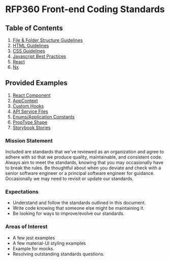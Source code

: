 # RFP360 Front-end Coding Standards
## Table of Contents

1. [File &amp; Folder Structure Guidelines](/standards/files.md)
1. [HTML Guidelines](/standards/html.md)
1. [CSS Guidelines](/standards/css.md)
1. [Javascript Best Practices](/standards/js.md)
1. [React](/standards/react.md)
1. [Nx](/standards/nx.md)

## Provided Examples
1. [React Component](/examples/component.md)
1. [AppContext](/examples/context.md)
1. [Custom Hooks](/examples/hook.md)
1. [API Service Files](/examples/service.md)
1. [Enums/Application Constants](/examples/constant.md)
1. [PropType Shape](/examples/shape.md)
1. [Storybook Stories](/examples/storybook.md)

### Mission Statement
Included are standards that we've reviewed as an organization and agree to adhere with so that we produce quality, maintainable, and consistent code. Always aim to meet the standards, knowing that you may occasionally have to break the rules. Be thoughtful about when you deviate and check with a senior software engineer or a principal software engineer for guidance. Occasionally we may need to revisit or update our standards.

### Expectations
* Understand and follow the standards outlined in this document.
* Write code knowing that someone else might be maintaining it.
* Be looking for ways to improve/evolve our standards.

### Areas of Interest
* A few jest examples
* A few material-UI styling examples
* Example for mocks.
* Resolving outstanding standards questions.
